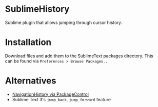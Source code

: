 # SublimeHistory
Sublime plugin that allows jumping through cursor history.

# Installation
Download files and add them to the SublimeText packages directory. This can be found via `Preferences > Browse Packages..`

# Alternatives
 - [NavigationHistory via PackageControl](https://packagecontrol.io/packages/Navigation%20History)
 - Sublime Text 3's `jump_back`, `jump_forward` feature
